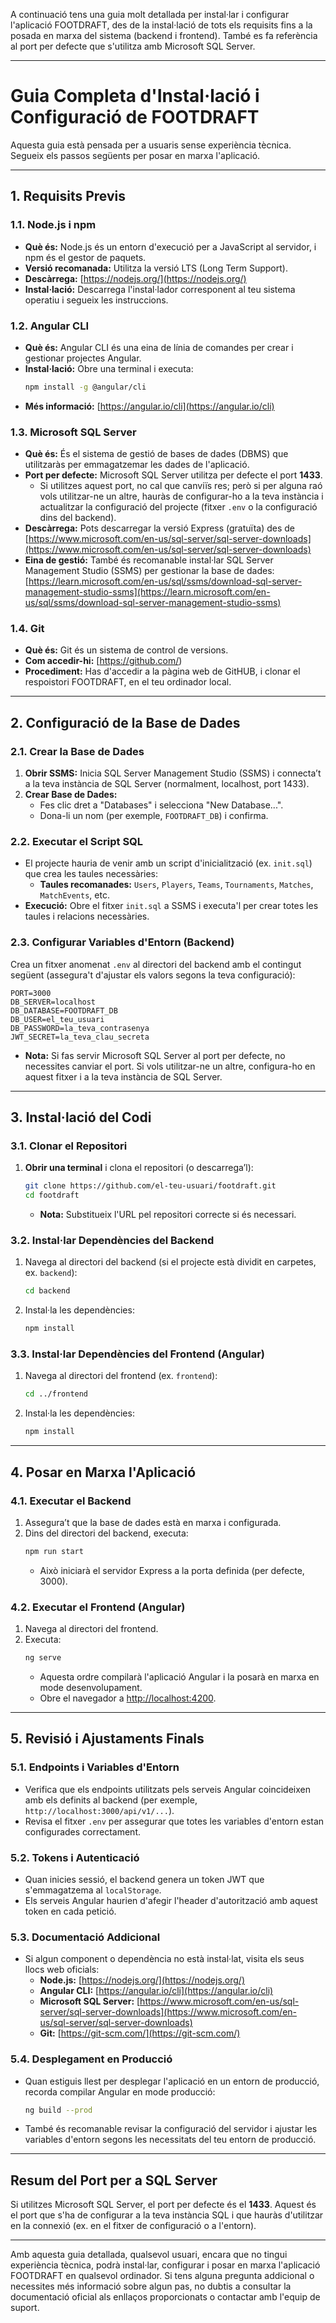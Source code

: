 A continuació tens una guia molt detallada per instal·lar i configurar l'aplicació FOOTDRAFT, des de la instal·lació de tots els requisits fins a la posada en marxa del sistema (backend i frontend). També es fa referència al port per defecte que s'utilitza amb Microsoft SQL Server.

---

# Guia Completa d'Instal·lació i Configuració de FOOTDRAFT

Aquesta guia està pensada per a usuaris sense experiència tècnica. Segueix els passos següents per posar en marxa l'aplicació.

---

## 1. Requisits Previs

### 1.1. Node.js i npm  
- **Què és:** Node.js és un entorn d'execució per a JavaScript al servidor, i npm és el gestor de paquets.  
- **Versió recomanada:** Utilitza la versió LTS (Long Term Support).  
- **Descàrrega:** [https://nodejs.org/](https://nodejs.org/)  
- **Instal·lació:** Descarrega l'instal·lador corresponent al teu sistema operatiu i segueix les instruccions.

### 1.2. Angular CLI  
- **Què és:** Angular CLI és una eina de línia de comandes per crear i gestionar projectes Angular.  
- **Instal·lació:** Obre una terminal i executa:
  ```bash
  npm install -g @angular/cli
  ```
- **Més informació:** [https://angular.io/cli](https://angular.io/cli)

### 1.3. Microsoft SQL Server  
- **Què és:** És el sistema de gestió de bases de dades (DBMS) que utilitzaràs per emmagatzemar les dades de l'aplicació.  
- **Port per defecte:** Microsoft SQL Server utilitza per defecte el port **1433**.  
  - Si utilitzes aquest port, no cal que canviïs res; però si per alguna raó vols utilitzar-ne un altre, hauràs de configurar-ho a la teva instància i actualitzar la configuració del projecte (fitxer `.env` o la configuració dins del backend).
- **Descàrrega:** Pots descarregar la versió Express (gratuïta) des de [https://www.microsoft.com/en-us/sql-server/sql-server-downloads](https://www.microsoft.com/en-us/sql-server/sql-server-downloads)
- **Eina de gestió:** També és recomanable instal·lar SQL Server Management Studio (SSMS) per gestionar la base de dades: [https://learn.microsoft.com/en-us/sql/ssms/download-sql-server-management-studio-ssms](https://learn.microsoft.com/en-us/sql/ssms/download-sql-server-management-studio-ssms)

### 1.4. Git  
- **Què és:** Git és un sistema de control de versions.  
- **Com accedir-hi:** [https://github.com/)  
- **Procediment:** Has d'accedir a la pàgina web de GitHUB, i clonar el respoistori FOOTDRAFT, en el teu ordinador local.

---

## 2. Configuració de la Base de Dades

### 2.1. Crear la Base de Dades
1. **Obrir SSMS:** Inicia SQL Server Management Studio (SSMS) i connecta’t a la teva instància de SQL Server (normalment, localhost, port 1433).
2. **Crear Base de Dades:**  
   - Fes clic dret a "Databases" i selecciona "New Database...".
   - Dona-li un nom (per exemple, `FOOTDRAFT_DB`) i confirma.

### 2.2. Executar el Script SQL  
- El projecte hauria de venir amb un script d'inicialització (ex. `init.sql`) que crea les taules necessàries:  
  - **Taules recomanades:** `Users`, `Players`, `Teams`, `Tournaments`, `Matches`, `MatchEvents`, etc.
- **Execució:** Obre el fitxer `init.sql` a SSMS i executa'l per crear totes les taules i relacions necessàries.

### 2.3. Configurar Variables d'Entorn (Backend)
Crea un fitxer anomenat `.env` al directori del backend amb el contingut següent (assegura't d'ajustar els valors segons la teva configuració):

```env
PORT=3000
DB_SERVER=localhost
DB_DATABASE=FOOTDRAFT_DB
DB_USER=el_teu_usuari
DB_PASSWORD=la_teva_contrasenya
JWT_SECRET=la_teva_clau_secreta
```

- **Nota:** Si fas servir Microsoft SQL Server al port per defecte, no necessites canviar el port. Si vols utilitzar-ne un altre, configura-ho en aquest fitxer i a la teva instància de SQL Server.

---

## 3. Instal·lació del Codi

### 3.1. Clonar el Repositori
1. **Obrir una terminal** i clona el repositori (o descarrega’l):
   ```bash
   git clone https://github.com/el-teu-usuari/footdraft.git
   cd footdraft
   ```
   - **Nota:** Substitueix l'URL pel repositori correcte si és necessari.

### 3.2. Instal·lar Dependències del Backend
1. Navega al directori del backend (si el projecte està dividit en carpetes, ex. `backend`):
   ```bash
   cd backend
   ```
2. Instal·la les dependències:
   ```bash
   npm install
   ```

### 3.3. Instal·lar Dependències del Frontend (Angular)
1. Navega al directori del frontend (ex. `frontend`):
   ```bash
   cd ../frontend
   ```
2. Instal·la les dependències:
   ```bash
   npm install
   ```

---

## 4. Posar en Marxa l'Aplicació

### 4.1. Executar el Backend
1. Assegura’t que la base de dades està en marxa i configurada.
2. Dins del directori del backend, executa:
   ```bash
   npm run start
   ```
   - Això iniciarà el servidor Express a la porta definida (per defecte, 3000).

### 4.2. Executar el Frontend (Angular)
1. Navega al directori del frontend.
2. Executa:
   ```bash
   ng serve
   ```
   - Aquesta ordre compilarà l'aplicació Angular i la posarà en marxa en mode desenvolupament.
   - Obre el navegador a [http://localhost:4200](http://localhost:4200).

---

## 5. Revisió i Ajustaments Finals

### 5.1. Endpoints i Variables d'Entorn
- Verifica que els endpoints utilitzats pels serveis Angular coincideixen amb els definits al backend (per exemple, `http://localhost:3000/api/v1/...`).
- Revisa el fitxer `.env` per assegurar que totes les variables d'entorn estan configurades correctament.

### 5.2. Tokens i Autenticació
- Quan inicies sessió, el backend genera un token JWT que s'emmagatzema al `localStorage`.  
- Els serveis Angular haurien d'afegir l'header d'autorització amb aquest token en cada petició.

### 5.3. Documentació Addicional
- Si algun component o dependència no està instal·lat, visita els seus llocs web oficials:
  - **Node.js:** [https://nodejs.org/](https://nodejs.org/)
  - **Angular CLI:** [https://angular.io/cli](https://angular.io/cli)
  - **Microsoft SQL Server:** [https://www.microsoft.com/en-us/sql-server/sql-server-downloads](https://www.microsoft.com/en-us/sql-server/sql-server-downloads)
  - **Git:** [https://git-scm.com/](https://git-scm.com/)

### 5.4. Desplegament en Producció
- Quan estiguis llest per desplegar l'aplicació en un entorn de producció, recorda compilar Angular en mode producció:
  ```bash
  ng build --prod
  ```
- També és recomanable revisar la configuració del servidor i ajustar les variables d'entorn segons les necessitats del teu entorn de producció.

---

## Resum del Port per a SQL Server

Si utilitzes Microsoft SQL Server, el port per defecte és el **1433**. Aquest és el port que s'ha de configurar a la teva instància SQL i que hauràs d'utilitzar en la connexió (ex. en el fitxer de configuració o a l'entorn).

---

Amb aquesta guia detallada, qualsevol usuari, encara que no tingui experiència tècnica, podrà instal·lar, configurar i posar en marxa l'aplicació FOOTDRAFT en qualsevol ordinador. Si tens alguna pregunta addicional o necessites més informació sobre algun pas, no dubtis a consultar la documentació oficial als enllaços proporcionats o contactar amb l'equip de suport.
